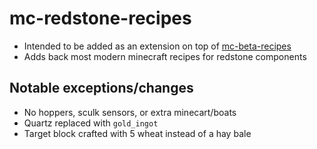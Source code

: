 # mc-redstone-recipes

* Intended to be added as an extension on top of [mc-beta-recipes](https://github.com/lpke/mc-beta-recipes)
* Adds back most modern minecraft recipes for redstone components

## Notable exceptions/changes

* No hoppers, sculk sensors, or extra minecart/boats
* Quartz replaced with `gold_ingot`
* Target block crafted with 5 wheat instead of a hay bale

